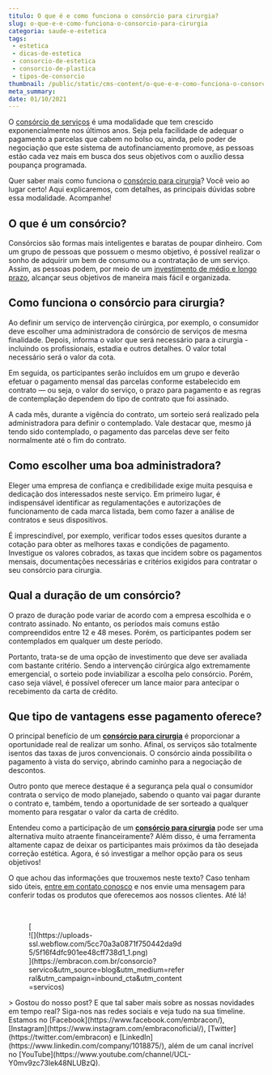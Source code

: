 ```yaml
---
titulo: O que é e como funciona o consórcio para cirurgia?
slug: o-que-e-e-como-funciona-o-consorcio-para-cirurgia
categoria: saude-e-estetica
tags:
 - estetica
 - dicas-de-estetica
 - consorcio-de-estetica
 - consorcio-de-plastica
 - tipos-de-consorcio
thumbnail: /public/static/cms-content/o-que-e-e-como-funciona-o-consorcio-para-cirurgia.jpeg
meta_summary: 
date: 01/10/2021
---
```

O [consórcio de serviços](https://www.embracon.com.br/consorcio-servicos) é uma modalidade que tem crescido exponencialmente nos últimos anos. Seja pela facilidade de adequar o pagamento a parcelas que cabem no bolso ou, ainda, pelo poder de negociação que este sistema de autofinanciamento promove, as pessoas estão cada vez mais em busca dos seus objetivos com o auxílio dessa poupança programada.

Quer saber mais como funciona o [consórcio para cirurgia](https://www.embracon.com.br/consorcio-servicos)? Você veio ao lugar certo! Aqui explicaremos, com detalhes, as principais dúvidas sobre essa modalidade. Acompanhe!

O que é um consórcio?
---------------------

Consórcios são formas mais inteligentes e baratas de poupar dinheiro. Com um grupo de pessoas que possuem o mesmo objetivo, é possível realizar o sonho de adquirir um bem de consumo ou a contratação de um serviço. Assim, as pessoas podem, por meio de um [investimento de médio e longo prazo](https://www.embracon.com.br/blog/8-motivos-que-comprovam-que-consorcio-e-investimento), alcançar seus objetivos de maneira mais fácil e organizada.

Como funciona o consórcio para cirurgia?
----------------------------------------

Ao definir um serviço de intervenção cirúrgica, por exemplo, o consumidor deve escolher uma administradora de consórcio de serviços de mesma finalidade. Depois, informa o valor que será necessário para a cirurgia - incluindo os profissionais, estadia e outros detalhes. O valor total necessário será o valor da cota.

Em seguida, os participantes serão incluídos em um grupo e deverão efetuar o pagamento mensal das parcelas conforme estabelecido em contrato — ou seja, o valor do serviço, o prazo para pagamento e as regras de contemplação dependem do tipo de contrato que foi assinado.

A cada mês, durante a vigência do contrato, um sorteio será realizado pela administradora para definir o contemplado. Vale destacar que, mesmo já tendo sido contemplado, o pagamento das parcelas deve ser feito normalmente até o fim do contrato.

Como escolher uma boa administradora?
-------------------------------------

Eleger uma empresa de confiança e credibilidade exige muita pesquisa e dedicação dos interessados neste serviço. Em primeiro lugar, é indispensável identificar as regulamentações e autorizações de funcionamento de cada marca listada, bem como fazer a análise de contratos e seus dispositivos.

É imprescindível, por exemplo, verificar todos esses quesitos durante a cotação para obter as melhores taxas e condições de pagamento. Investigue os valores cobrados, as taxas que incidem sobre os pagamentos mensais, documentações necessárias e critérios exigidos para contratar o seu consórcio para cirurgia.

Qual a duração de um consórcio?
-------------------------------

O prazo de duração pode variar de acordo com a empresa escolhida e o contrato assinado. No entanto, os períodos mais comuns estão compreendidos entre 12 e 48 meses. Porém, os participantes podem ser contemplados em qualquer um deste período.

Portanto, trata-se de uma opção de investimento que deve ser avaliada com bastante critério. Sendo a intervenção cirúrgica algo extremamente emergencial, o sorteio pode inviabilizar a escolha pelo consórcio. Porém, caso seja viável, é possível oferecer um lance maior para antecipar o recebimento da carta de crédito.

Que tipo de vantagens esse pagamento oferece?
---------------------------------------------

O principal benefício de um [**consórcio para cirurgia**](https://www.embracon.com.br/consorcio-servicos) é proporcionar a oportunidade real de realizar um sonho. Afinal, os serviços são totalmente isentos das taxas de juros convencionais. O consórcio ainda possibilita o pagamento à vista do serviço, abrindo caminho para a negociação de descontos.

Outro ponto que merece destaque é a segurança pela qual o consumidor contrata o serviço de modo planejado, sabendo o quanto vai pagar durante o contrato e, também, tendo a oportunidade de ser sorteado a qualquer momento para resgatar o valor da carta de crédito.

Entendeu como a participação de um [**consórcio para cirurgia**](https://www.embracon.com.br/consorcio-servicos) pode ser uma alternativa muito atraente financeiramente? Além disso, é uma ferramenta altamente capaz de deixar os participantes mais próximos da tão desejada correção estética. Agora, é só investigar a melhor opção para os seus objetivos!

O que achou das informações que trouxemos neste texto? Caso tenham sido úteis, [entre em ](http://www.embracon.com.br/)[contato conosco](https://www.embracon.com.br/) e nos envie uma mensagem para conferir todas os produtos que oferecemos aos nossos clientes. Até lá!

‍

<figure class="w-richtext-figure-type-image w-richtext-align-center" style="max-width:310px">[<div>![](https://uploads-ssl.webflow.com/5cc70a3a0871f750442da9d5/5f16f4dfc901ee48cff738d1_1.png)</div>](https://embracon.com.br/consorcio?servico&utm_source=blog&utm_medium=referral&utm_campaign=inbound_cta&utm_content=servicos)</figure>> Gostou do nosso post? E que tal saber mais sobre as nossas novidades em tempo real? Siga-nos nas redes sociais e veja tudo na sua timeline. Estamos no [Facebook](https://www.facebook.com/embracon/), [Instagram](https://www.instagram.com/embraconoficial/), [Twitter](https://twitter.com/embracon) e [LinkedIn](https://www.linkedin.com/company/1018875/), além de um canal incrível no [YouTube](https://www.youtube.com/channel/UCL-Y0mv9zc73Iek48NLUBzQ).

‍
